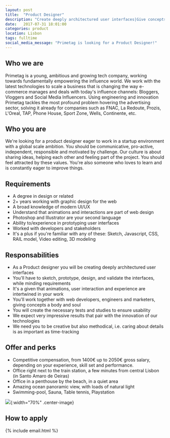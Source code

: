 ```yaml
---
layout: post
title:  "Product Designer"
description: "Create deeply architectured user interfaces|Give concepts body and soul|Sketch, prototype, design, and validate UI/UX|Create tests and studies to ensure usability|Photoshop, Illustrator, Sketch, RAIL model"
date:   2017-07-31 18:01:00
categories: product
location: Lisbon
tags: fulltime
social_media_message: "Primetag is looking for a Product Designer!"
---
```


## **Who we are** ##

Primetag is a young, ambitious and growing tech company, working towards fundamentally empowering the influence world. We work with the latest technologies to scale a business that is changing the way e-commerce manages and deals with today's influence channels: Bloggers, Vloggers and Social Media Influencers. Using engineering and innovation Primetag tackles the most profound problem hovering the advertising sector, solving it already for companies such as FNAC, La Redoute, Prozis, L'Oreal, TAP, Phone House, Sport Zone, Wells, Continente, etc.

## **Who you are** ##

We're looking for a product designer eager to work in a startup environment with a global scale ambition.
You should be communicative, pro-active, independent, responsible and motivated by challenge.
Our culture is about sharing ideas, helping each other and feeling part of the project. You should feel attracted by these values.
You're also someone who loves to learn and is constantly eager to improve things.

## **Requirements** ##

* A degree in design or related
* 2+ years working with graphic design for the web
* A broad knowledge of modern UI/UX
* Understand that animations and interactions are part of web design
* Photoshop and Illustrator are your second language
* Ability to/experience in prototyping user interfaces
* Worked with developers and stakeholders
* It's a plus if you're familiar with any of these: Sketch, Javascript, CSS, RAIL model, Video editing, 3D modeling

## **Responsabilities** ##

* As a Product designer you will be creating deeply architectured user interfaces
* You'll have to sketch, prototype, design, and validate the interfaces, while minding requirements
* It's a given that animations, user interaction and experience are intertwined in your work
* You'll work together with web developers, engineers and marketers, giving concepts a body and soul
* You will create the necessary tests and studies to ensure usability
* We expect very impressive results that pair with the innovation of our technologies
* We need you to be creative but also methodical, i.e. caring about details is as important as time-tracking

## **Offer and perks** ##

* Competitive compensation, from 1400€ up to 2050€ gross salary, depending on your experience, skill set and performance.
* Office right next to the train station, a few minutes from central Lisbon (in Santo Amaro de Oeiras)
* Office in a penthouse by the beach, in a quiet area
* Amazing ocean panoramic view, with loads of natural light
* Swimming-pool, Sauna, Table tennis, Playstation

![](http://tests.primetag.net/escritorio.jpg){:width="70%" .center-image}

## **How to apply** ##

{% include email.html %} 

